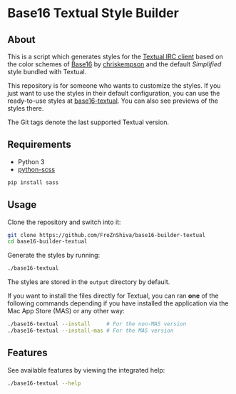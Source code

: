 # Base16 Textual Style Builder

## About

This is a script which generates styles for the [Textual IRC client](http://www.codeux.com/textual/) based on the color schemes of [Base16](https://github.com/chriskempson/base16) by [chriskempson](https://github.com/chriskempson) and the default *Simplified* style bundled with Textual.

This repository is for someone who wants to customize the styles. If you just want to use the styles in their default configuration, you can use the ready-to-use styles at [base16-textual](https://github.com/FroZnShiva/base16-textual).
You can also see previews of the styles there.

The Git tags denote the last supported Textual version.

## Requirements

* Python 3
* [python-scss](https://github.com/pistolero/python-scss)
```sh
pip install sass
```

## Usage

Clone the repository and switch into it:
```sh
git clone https://github.com/FroZnShiva/base16-builder-textual
cd base16-builder-textual
```

Generate the styles by running:
```sh
./base16-textual
```
The styles are stored in the `output` directory by default.

If you want to install the files directly for Textual, you can ran **one** of the following commands depending if you have installed the application via the Mac App Store (MAS) or any other way:

```sh
./base16-textual --install     # For the non-MAS version
./base16-textual --install-mas # For the MAS version
```

## Features

See available features by viewing the integrated help:
```sh
./base16-textual --help
```
